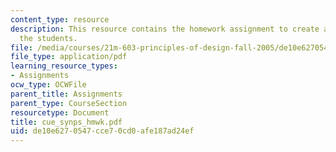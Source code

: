 ```yaml
---
content_type: resource
description: This resource contains the homework assignment to create a synopsis for
  the students.
file: /media/courses/21m-603-principles-of-design-fall-2005/de10e6270547cce70cd0afe187ad24ef_cue_synps_hmwk.pdf
file_type: application/pdf
learning_resource_types:
- Assignments
ocw_type: OCWFile
parent_title: Assignments
parent_type: CourseSection
resourcetype: Document
title: cue_synps_hmwk.pdf
uid: de10e627-0547-cce7-0cd0-afe187ad24ef
---
```

